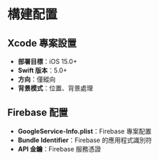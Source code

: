 # 構建配置

## Xcode 專案設置

- **部署目標**：iOS 15.0+
- **Swift 版本**：5.0+
- **方向**：僅縱向
- **背景模式**：位置、背景處理

## Firebase 配置

- **GoogleService-Info.plist**：Firebase 專案配置
- **Bundle Identifier**：Firebase 的應用程式識別符
- **API 金鑰**：Firebase 服務憑證
